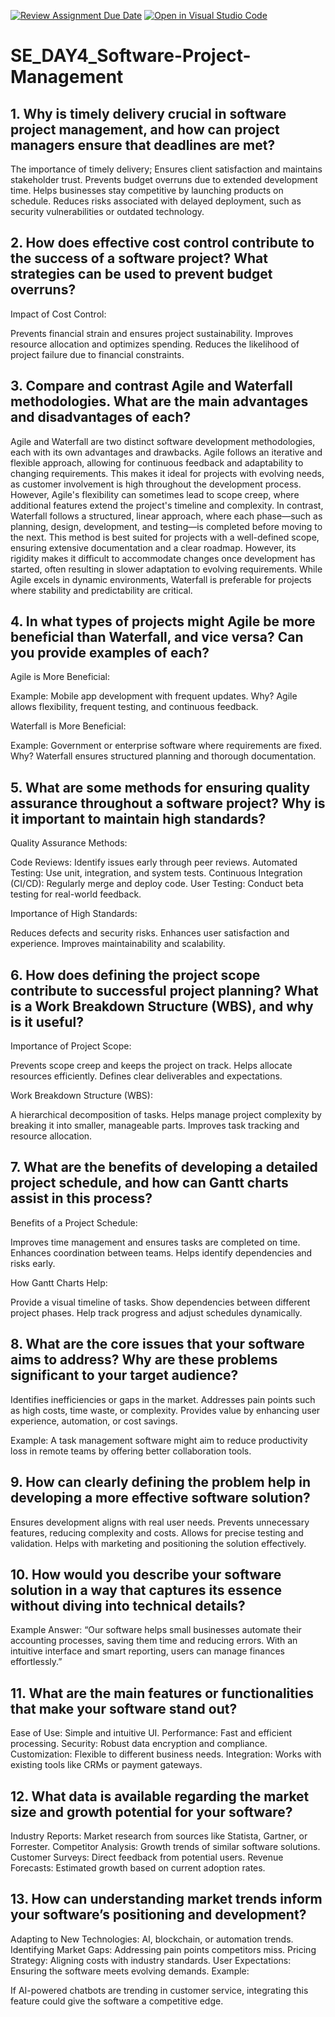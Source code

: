 [![Review Assignment Due Date](https://classroom.github.com/assets/deadline-readme-button-22041afd0340ce965d47ae6ef1cefeee28c7c493a6346c4f15d667ab976d596c.svg)](https://classroom.github.com/a/9pw6JKcu)
[![Open in Visual Studio Code](https://classroom.github.com/assets/open-in-vscode-2e0aaae1b6195c2367325f4f02e2d04e9abb55f0b24a779b69b11b9e10269abc.svg)](https://classroom.github.com/online_ide?assignment_repo_id=18774584&assignment_repo_type=AssignmentRepo)
# SE_DAY4_Software-Project-Management
## 1. Why is timely delivery crucial in software project management, and how can project managers ensure that deadlines are met?

The importance of timely delivery;
Ensures client satisfaction and maintains stakeholder trust.
Prevents budget overruns due to extended development time.
Helps businesses stay competitive by launching products on schedule.
Reduces risks associated with delayed deployment, such as security vulnerabilities or outdated technology.

## 2. How does effective cost control contribute to the success of a software project? What strategies can be used to prevent budget overruns?

Impact of Cost Control:

Prevents financial strain and ensures project sustainability.
Improves resource allocation and optimizes spending.
Reduces the likelihood of project failure due to financial constraints.

## 3. Compare and contrast Agile and Waterfall methodologies. What are the main advantages and disadvantages of each?

Agile and Waterfall are two distinct software development methodologies, each with its own advantages and drawbacks. Agile follows an iterative and flexible approach, allowing for continuous feedback and adaptability to changing requirements. This makes it ideal for projects with evolving needs, as customer involvement is high throughout the development process. However, Agile's flexibility can sometimes lead to scope creep, where additional features extend the project's timeline and complexity. In contrast, Waterfall follows a structured, linear approach, where each phase—such as planning, design, development, and testing—is completed before moving to the next. This method is best suited for projects with a well-defined scope, ensuring extensive documentation and a clear roadmap. However, its rigidity makes it difficult to accommodate changes once development has started, often resulting in slower adaptation to evolving requirements. While Agile excels in dynamic environments, Waterfall is preferable for projects where stability and predictability are critical.

## 4. In what types of projects might Agile be more beneficial than Waterfall, and vice versa? Can you provide examples of each?

Agile is More Beneficial:

Example: Mobile app development with frequent updates.
Why? Agile allows flexibility, frequent testing, and continuous feedback.

Waterfall is More Beneficial:

Example: Government or enterprise software where requirements are fixed.
Why? Waterfall ensures structured planning and thorough documentation.

## 5. What are some methods for ensuring quality assurance throughout a software project? Why is it important to maintain high standards?

Quality Assurance Methods:

Code Reviews: Identify issues early through peer reviews.
Automated Testing: Use unit, integration, and system tests.
Continuous Integration (CI/CD): Regularly merge and deploy code.
User Testing: Conduct beta testing for real-world feedback.

Importance of High Standards:

Reduces defects and security risks.
Enhances user satisfaction and experience.
Improves maintainability and scalability.

## 6. How does defining the project scope contribute to successful project planning? What is a Work Breakdown Structure (WBS), and why is it useful?

Importance of Project Scope:

Prevents scope creep and keeps the project on track.
Helps allocate resources efficiently.
Defines clear deliverables and expectations.

Work Breakdown Structure (WBS):

A hierarchical decomposition of tasks.
Helps manage project complexity by breaking it into smaller, manageable parts.
Improves task tracking and resource allocation.


## 7. What are the benefits of developing a detailed project schedule, and how can Gantt charts assist in this process?

Benefits of a Project Schedule:

Improves time management and ensures tasks are completed on time.
Enhances coordination between teams.
Helps identify dependencies and risks early.

How Gantt Charts Help:

Provide a visual timeline of tasks.
Show dependencies between different project phases.
Help track progress and adjust schedules dynamically.

## 8. What are the core issues that your software aims to address? Why are these problems significant to your target audience?

Identifies inefficiencies or gaps in the market.
Addresses pain points such as high costs, time waste, or complexity.
Provides value by enhancing user experience, automation, or cost savings.

Example:
A task management software might aim to reduce productivity loss in remote teams by offering better collaboration tools.

## 9. How can clearly defining the problem help in developing a more effective software solution?

Ensures development aligns with real user needs.
Prevents unnecessary features, reducing complexity and costs.
Allows for precise testing and validation.
Helps with marketing and positioning the solution effectively.

## 10. How would you describe your software solution in a way that captures its essence without diving into technical details?

Example Answer:
“Our software helps small businesses automate their accounting processes, saving them time and reducing errors. With an intuitive interface and smart reporting, users can manage finances effortlessly.”


## 11. What are the main features or functionalities that make your software stand out?

Ease of Use: Simple and intuitive UI.
Performance: Fast and efficient processing.
Security: Robust data encryption and compliance.
Customization: Flexible to different business needs.
Integration: Works with existing tools like CRMs or payment gateways.

## 12. What data is available regarding the market size and growth potential for your software?

Industry Reports: Market research from sources like Statista, Gartner, or Forrester.
Competitor Analysis: Growth trends of similar software solutions.
Customer Surveys: Direct feedback from potential users.
Revenue Forecasts: Estimated growth based on current adoption rates.

## 13. How can understanding market trends inform your software’s positioning and development?

Adapting to New Technologies: AI, blockchain, or automation trends.
Identifying Market Gaps: Addressing pain points competitors miss.
Pricing Strategy: Aligning costs with industry standards.
User Expectations: Ensuring the software meets evolving demands.
Example:

If AI-powered chatbots are trending in customer service, integrating this feature could give the software a competitive edge.

